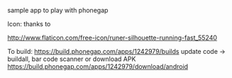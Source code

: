 sample app to play with phonegap

Icon: thanks to

http://www.flaticon.com/free-icon/runer-silhouette-running-fast_55240


To build:
https://build.phonegap.com/apps/1242979/builds
update code -> buildall, bar code scanner or download APK
https://build.phonegap.com/apps/1242979/download/android








